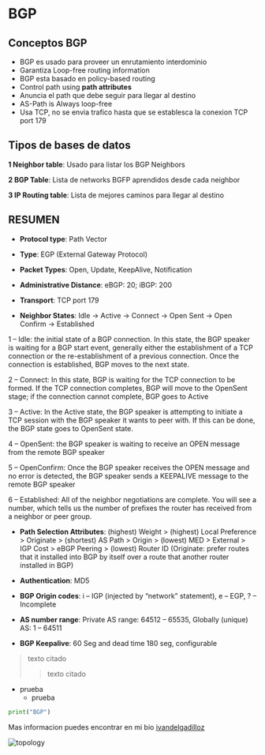 # BGP 
## Conceptos BGP

- BGP es usado para proveer un enrutamiento interdominio
- Garantiza Loop-free routing information
- BGP esta basado en policy-based routing
- Control path using **path attributes** 
- Anuncia el path que debe seguir para llegar al destino
- AS-Path is Always loop-free
- Usa TCP, no se envia trafico hasta que se establesca la conexion TCP port 179

## Tipos de bases de datos
**1 Neighbor table**: Usado para listar los BGP Neighbors

**2 BGP Table**: Lista de networks BGFP aprendidos desde cada neighbor

**3 IP Routing table**: Lista de mejores caminos para llegar al destino

## RESUMEN
- **Protocol type**: Path Vector

- **Type**: EGP (External Gateway Protocol)

- **Packet Types**: Open, Update, KeepAlive, Notification

- **Administrative Distance**: eBGP: 20; iBGP: 200

- **Transport**: TCP port 179

- **Neighbor States**: Idle -> Active -> Connect -> Open Sent -> Open Confirm -> Established

1 – Idle: the initial state of a BGP connection. In this state, the BGP speaker is waiting for a BGP start event, generally either the establishment of a TCP connection or the re-establishment of a previous connection. Once the connection is established, BGP moves to the next state.

2 – Connect: In this state, BGP is waiting for the TCP connection to be formed. If the TCP connection completes, BGP will move to the OpenSent stage; if the connection cannot complete, BGP goes to Active

3 – Active: In the Active state, the BGP speaker is attempting to initiate a TCP session with the BGP speaker it wants to peer with. If this can be done, the BGP state goes to OpenSent state.

4 – OpenSent: the BGP speaker is waiting to receive an OPEN message from the remote BGP speaker

5 – OpenConfirm: Once the BGP speaker receives the OPEN message and no error is detected, the BGP speaker sends a KEEPALIVE message to the remote BGP speaker

6 – Established: All of the neighbor negotiations are complete. You will see a number, which tells us the number of prefixes the router has received from a neighbor or peer group.

- **Path Selection Attributes**: (highest) Weight > (highest) Local Preference > Originate > (shortest) AS Path > Origin > (lowest) MED > External > IGP Cost > eBGP Peering > (lowest) Router ID
(Originate: prefer routes that it installed into BGP by itself over a route that another router installed in BGP)

- **Authentication**: MD5

- **BGP Origin codes**: i – IGP (injected by “network” statement), e – EGP, ? – Incomplete

- **AS number range**: Private AS range: 64512 – 65535, Globally (unique) AS: 1 – 64511

- **BGP Keepalive**: 60 Seg and dead time 180 seg, configurable


>texto citado
>> texto citado

+ prueba
    + prueba


```py
print("BGP")
```

Mas informacion puedes encontrar en mi bio [ivandelgadilloz](https://linktr.ee/idelgadillo)

![topology](image.png)








